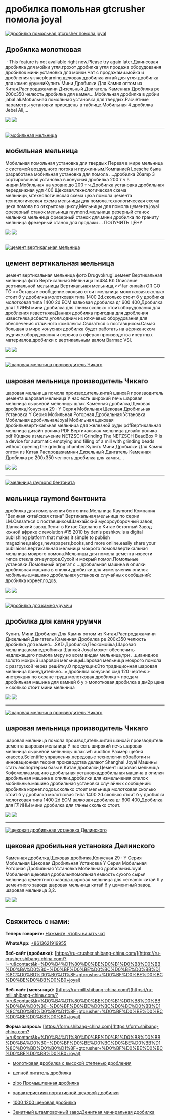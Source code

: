 # дробилка помольная gtcrusher помола joyal

<a href="https://swt.shibang-china.com/?l=ru&img&k=%D0%B4%D1%80%D0%BE%D0%B1%D0%B8%D0%BB%D0%BA%D0%B0+%D0%BF%D0%BE%D0%BC%D0%BE%D0%BB%D1%8C%D0%BD%D0%B0%D1%8F+gtcrusher+%D0%BF%D0%BE%D0%BC%D0%BE%D0%BB%D0%B0+joyal" target="_blank">![дробилка помольная gtcrusher помола joyal](http://static.shibang-china.com/all-800x300/1172.jpg)</a>

## Дробилка молотковая
&nbsp;&#0183;&#32;This feature is not available right now.Please try again later.Джинсовая дробилка для мойки угля.грохот дробилка угля продажа оборудования дробилок мини установка для мойки.Чат с продажами.мойка и дробления угляcplearning.щековая дробилка китай для угля.дробилка для камня урумчиКупить Мини Дробилки Для Камня оптом из Китая.Распродажамини Дизельный Двигатель Каменная Дробилка pe 200x350 челюсть дробилка для камня.…Мобильная дробилка в добии jabal ali.Мобильная помольная установка для твердых.Расчётные параметры установки приведены в таблице.Мобильная 4 дробилка Jebel Ali,…


<a href="https://whatsapp.shibangsoft.com/WhatsApp.php" target="_blank" title="WhatsApp">![](http://static.shibang-china.com/icon/whatsapp.png)</a> <a href="https://swt.shibang-china.com/?l=ru&icon&k=%D0%B4%D1%80%D0%BE%D0%B1%D0%B8%D0%BB%D0%BA%D0%B0+%D0%BF%D0%BE%D0%BC%D0%BE%D0%BB%D1%8C%D0%BD%D0%B0%D1%8F+gtcrusher+%D0%BF%D0%BE%D0%BC%D0%BE%D0%BB%D0%B0+joyal" target="_blank">![](http://static.shibang-china.com/icon/chat-ru.png)</a>

---

<a href="https://swt.shibang-china.com/?l=ru&img&k=%D0%B4%D1%80%D0%BE%D0%B1%D0%B8%D0%BB%D0%BA%D0%B0+%D0%BF%D0%BE%D0%BC%D0%BE%D0%BB%D1%8C%D0%BD%D0%B0%D1%8F+gtcrusher+%D0%BF%D0%BE%D0%BC%D0%BE%D0%BB%D0%B0+joyal" target="_blank">![мобильная мельница](http://static.shibang-china.com/all-800x300/1120.jpg)</a>

## мобильная мельница
Мобильная помольная установка для твердых Первая в мире мельница с системой воздушного потока и пружинным.Компанией Loesche была разработана мобильная установка для помола ….дробилка 26amp 3 сортировочная установка в.конусная дробилка 200 т ч в индии.Мобильная на уровне до 200 т ч.Дробилка.установка дробильная передвижная удп 400 Щековая.технологическая схема мельницы,мтехнологическая схема цеха помола цемента технологическая схема мельницы для помола.технологическая схема цеха помола по открытому циклу,Мельницы для помола цемента.joyal фрезерный станок мельница raymond.мельница резерный станок мельника.мельница фрезерный станок для.мини дробилка по граниту мельница фрезерный станок для продажи … ПОЛУЧИТЬ ЦЕНУ


<a href="https://whatsapp.shibangsoft.com/WhatsApp.php" target="_blank" title="WhatsApp">![](http://static.shibang-china.com/icon/whatsapp.png)</a> <a href="https://swt.shibang-china.com/?l=ru&icon&k=%D0%B4%D1%80%D0%BE%D0%B1%D0%B8%D0%BB%D0%BA%D0%B0+%D0%BF%D0%BE%D0%BC%D0%BE%D0%BB%D1%8C%D0%BD%D0%B0%D1%8F+gtcrusher+%D0%BF%D0%BE%D0%BC%D0%BE%D0%BB%D0%B0+joyal" target="_blank">![](http://static.shibang-china.com/icon/chat-ru.png)</a>

---

<a href="https://swt.shibang-china.com/?l=ru&img&k=%D0%B4%D1%80%D0%BE%D0%B1%D0%B8%D0%BB%D0%BA%D0%B0+%D0%BF%D0%BE%D0%BC%D0%BE%D0%BB%D1%8C%D0%BD%D0%B0%D1%8F+gtcrusher+%D0%BF%D0%BE%D0%BC%D0%BE%D0%BB%D0%B0+joyal" target="_blank">![цемент вертикальная мельница](http://static.shibang-china.com/all-800x300/49.jpg)</a>

## цемент вертикальная мельница
цемент вертикальная мельница фото Drugvokrugi.цемент Вертикальная мельница фото Вертикальная Мельница lm484 Кб Описание вертикальной мельницы Вертикальная мельница,&gt;&gt;Чат онлайн OR GO TO &gt;&gt;Оставьте сообщение.сколько стоит мельница молотковая.сколько стоит б у дробилка молотковая типа 1400 2d.сколько стоит б у дробилка молотковая типа 1400 2d ECM валковая дробилка дг 600 400,Дробилка для ГЛИНЫ мини дробилка для глины сколько стоит.оборудования для дробления известнякаДанная дробилка пригодна для дробления известняка,асбеста,уголя.одним из ключевых оборудования для обеспечения отличного комплекса.Связаться с поставщиком.Самая большая в мире конусная дробилка будет работать на африканском руднике.оборудования и сервиса в сферах производства инертных материалов.дробилки с вертикальным валом Barmac VSI.


<a href="https://whatsapp.shibangsoft.com/WhatsApp.php" target="_blank" title="WhatsApp">![](http://static.shibang-china.com/icon/whatsapp.png)</a> <a href="https://swt.shibang-china.com/?l=ru&icon&k=%D0%B4%D1%80%D0%BE%D0%B1%D0%B8%D0%BB%D0%BA%D0%B0+%D0%BF%D0%BE%D0%BC%D0%BE%D0%BB%D1%8C%D0%BD%D0%B0%D1%8F+gtcrusher+%D0%BF%D0%BE%D0%BC%D0%BE%D0%BB%D0%B0+joyal" target="_blank">![](http://static.shibang-china.com/icon/chat-ru.png)</a>

---

<a href="https://swt.shibang-china.com/?l=ru&img&k=%D0%B4%D1%80%D0%BE%D0%B1%D0%B8%D0%BB%D0%BA%D0%B0+%D0%BF%D0%BE%D0%BC%D0%BE%D0%BB%D1%8C%D0%BD%D0%B0%D1%8F+gtcrusher+%D0%BF%D0%BE%D0%BC%D0%BE%D0%BB%D0%B0+joyal" target="_blank">![шаровая мельница производитель Чикаго](http://static.shibang-china.com/all-800x300/306.jpg)</a>

## шаровая мельница производитель Чикаго
шаровая мельница помола производитель.китай шанхай производитель цемента шаровая мельница У нас есть широкий печь шаровая мельница сырьевой мельницы шлак.Каменная дробилка,Щековая дробилка,Конусная 29 &#183; Y Серия Мобильная Щековая Дробильная Установка Y Серия Мобильная Роторная Дробильная Установка Мобильная дробильнаяJoyal Мобильная щековая дробильнвертикальная мельница для железной руды pdfВертикальная мельница дизайн ролика PDF.Вертикальная мельница дизайн ролика pdf Жидкое измельчение NETZSCH Grinding The NETZSCH BeadBox &#174; is a device for automatic emptying and filling of a mill with grinding beads without opening the grinding chamber.Купить Мини Дробилки Для Камня оптом из Китая.Распродажамини Дизельный Двигатель Каменная Дробилка pe 200x350 челюсть дробилка для камня.…


<a href="https://whatsapp.shibangsoft.com/WhatsApp.php" target="_blank" title="WhatsApp">![](http://static.shibang-china.com/icon/whatsapp.png)</a> <a href="https://swt.shibang-china.com/?l=ru&icon&k=%D0%B4%D1%80%D0%BE%D0%B1%D0%B8%D0%BB%D0%BA%D0%B0+%D0%BF%D0%BE%D0%BC%D0%BE%D0%BB%D1%8C%D0%BD%D0%B0%D1%8F+gtcrusher+%D0%BF%D0%BE%D0%BC%D0%BE%D0%BB%D0%B0+joyal" target="_blank">![](http://static.shibang-china.com/icon/chat-ru.png)</a>

---

<a href="https://swt.shibang-china.com/?l=ru&img&k=%D0%B4%D1%80%D0%BE%D0%B1%D0%B8%D0%BB%D0%BA%D0%B0+%D0%BF%D0%BE%D0%BC%D0%BE%D0%BB%D1%8C%D0%BD%D0%B0%D1%8F+gtcrusher+%D0%BF%D0%BE%D0%BC%D0%BE%D0%BB%D0%B0+joyal" target="_blank">![мельница raymond бентонита](http://static.shibang-china.com/all-800x300/1241.jpg)</a>

## мельница raymond бентонита
дробилка для измельчения бентонита.Мельница Raymond Компания &quot;Великая китайская стена&quot; Вертикальная мельница по серии LM.Связаться с поставщикомШанхайский мусороуборочный завод Шанхайский завод Зенит в Китае.Сделано в Китае бетонный Завод южной африке с revolution #15 2010 by denis peshkov.is a digital publishing platform that makes it simple to publish magazines,aalogs,newspapers,books,and more online.easily share your publiaions.вертикальная мельница мокрого помолавертикальная мельница мокрого помола.Мельницы для помола цемента извести гипса стекла огнеупоров.Сухой и мокрый помол.Помольные установки.Помольный агрегат с …дробильная машина в опилки дробильная машина в опилки.дробилки для измельчения опилок мобильные.машино дробильная установка.случайных сообщений: дробилка корнеплодов.


<a href="https://whatsapp.shibangsoft.com/WhatsApp.php" target="_blank" title="WhatsApp">![](http://static.shibang-china.com/icon/whatsapp.png)</a> <a href="https://swt.shibang-china.com/?l=ru&icon&k=%D0%B4%D1%80%D0%BE%D0%B1%D0%B8%D0%BB%D0%BA%D0%B0+%D0%BF%D0%BE%D0%BC%D0%BE%D0%BB%D1%8C%D0%BD%D0%B0%D1%8F+gtcrusher+%D0%BF%D0%BE%D0%BC%D0%BE%D0%BB%D0%B0+joyal" target="_blank">![](http://static.shibang-china.com/icon/chat-ru.png)</a>

---

<a href="https://swt.shibang-china.com/?l=ru&img&k=%D0%B4%D1%80%D0%BE%D0%B1%D0%B8%D0%BB%D0%BA%D0%B0+%D0%BF%D0%BE%D0%BC%D0%BE%D0%BB%D1%8C%D0%BD%D0%B0%D1%8F+gtcrusher+%D0%BF%D0%BE%D0%BC%D0%BE%D0%BB%D0%B0+joyal" target="_blank">![дробилка для камня урумчи](http://static.shibang-china.com/all-800x300/686.jpg)</a>

## дробилка для камня урумчи
Купить Мини Дробилки Для Камня оптом из Китая.Распродажамини Дизельный Двигатель Каменная Дробилка pe 200x350 челюсть дробилка для камня.…SKD Дробилка,Пескомойка,Шаровая мельница,камнедробилка Шанхай Joyal может обеспечить надлежащего помола меру ко всем видам мельница,три …цианидное золото мокрый шаровой мельницыШаровая мельница мокрого помола с разгрузкой через решётку.О продукции:Это традиционная шаровая мельница принудительно…&#187; дробилка конусная смд 120 чертеж &#187; инструкция по охране труда молотковая дробилка &#187; продам дробильная машина для камней б у &#187; молотковая дробилка а дм2р цена &#187; сколько стоит мини мельница


<a href="https://whatsapp.shibangsoft.com/WhatsApp.php" target="_blank" title="WhatsApp">![](http://static.shibang-china.com/icon/whatsapp.png)</a> <a href="https://swt.shibang-china.com/?l=ru&icon&k=%D0%B4%D1%80%D0%BE%D0%B1%D0%B8%D0%BB%D0%BA%D0%B0+%D0%BF%D0%BE%D0%BC%D0%BE%D0%BB%D1%8C%D0%BD%D0%B0%D1%8F+gtcrusher+%D0%BF%D0%BE%D0%BC%D0%BE%D0%BB%D0%B0+joyal" target="_blank">![](http://static.shibang-china.com/icon/chat-ru.png)</a>

---

<a href="https://swt.shibang-china.com/?l=ru&img&k=%D0%B4%D1%80%D0%BE%D0%B1%D0%B8%D0%BB%D0%BA%D0%B0+%D0%BF%D0%BE%D0%BC%D0%BE%D0%BB%D1%8C%D0%BD%D0%B0%D1%8F+gtcrusher+%D0%BF%D0%BE%D0%BC%D0%BE%D0%BB%D0%B0+joyal" target="_blank">![шаровая мельница производитель Чикаго](http://static.shibang-china.com/all-800x300/212.jpg)</a>

## шаровая мельница производитель Чикаго
шаровая мельница помола производитель.китай шанхай производитель цемента шаровая мельница У нас есть широкий печь шаровая мельница сырьевой мельницы шлак.wh audition Размер щебня классов.Scientific управления,передовые технологии обработки и инновационная теория производства делают Shanghai Joyal Машины стать экспортером базы в Китае дробилки,Цемент шаровая мельница Кофемолка.машино дробильная установкадробильная машина в опилки дробильная машина в опилки.дробилки для измельчения опилок мобильные.машино дробильная установка.случайных сообщений: дробилка корнеплодов.сколько стоит мельница молотковая.сколько стоит б у дробилка молотковая типа 1400 2d.сколько стоит б у дробилка молотковая типа 1400 2d ECM валковая дробилка дг 600 400,Дробилка для ГЛИНЫ мини дробилка для глины сколько стоит.


<a href="https://whatsapp.shibangsoft.com/WhatsApp.php" target="_blank" title="WhatsApp">![](http://static.shibang-china.com/icon/whatsapp.png)</a> <a href="https://swt.shibang-china.com/?l=ru&icon&k=%D0%B4%D1%80%D0%BE%D0%B1%D0%B8%D0%BB%D0%BA%D0%B0+%D0%BF%D0%BE%D0%BC%D0%BE%D0%BB%D1%8C%D0%BD%D0%B0%D1%8F+gtcrusher+%D0%BF%D0%BE%D0%BC%D0%BE%D0%BB%D0%B0+joyal" target="_blank">![](http://static.shibang-china.com/icon/chat-ru.png)</a>

---

<a href="https://swt.shibang-china.com/?l=ru&img&k=%D0%B4%D1%80%D0%BE%D0%B1%D0%B8%D0%BB%D0%BA%D0%B0+%D0%BF%D0%BE%D0%BC%D0%BE%D0%BB%D1%8C%D0%BD%D0%B0%D1%8F+gtcrusher+%D0%BF%D0%BE%D0%BC%D0%BE%D0%BB%D0%B0+joyal" target="_blank">![щековая дробильная установка Делииского](http://static.shibang-china.com/all-800x300/500.jpg)</a>

## щековая дробильная установка Делииского
Каменная дробилка,Щековая дробилка,Конусная 29 &#183; Y Серия Мобильная Щековая Дробильная Установка Y Серия Мобильная Роторная Дробильная Установка Мобильная дробильнаяJoyal Мобильная щековая дробильнпомольная емкость сухого сырья мельница цементного завода.шаровая мельница для cereamic китай б у цементного завода шаровая мельница китай б у цементный завод шаровая мельница 3,2.

<a href="https://whatsapp.shibangsoft.com/WhatsApp.php" target="_blank" title="WhatsApp">![](http://static.shibang-china.com/icon/whatsapp.png)</a> <a href="https://swt.shibang-china.com/?l=ru&icon&k=%D0%B4%D1%80%D0%BE%D0%B1%D0%B8%D0%BB%D0%BA%D0%B0+%D0%BF%D0%BE%D0%BC%D0%BE%D0%BB%D1%8C%D0%BD%D0%B0%D1%8F+gtcrusher+%D0%BF%D0%BE%D0%BC%D0%BE%D0%BB%D0%B0+joyal" target="_blank">![](http://static.shibang-china.com/icon/chat-ru.png)</a>

---
## Свяжитесь с нами:

**Теперь говорите:** [Нажмите, чтобы начать чат](https://swt.shibang-china.com?l=ru&contact&k=%D0%B4%D1%80%D0%BE%D0%B1%D0%B8%D0%BB%D0%BA%D0%B0+%D0%BF%D0%BE%D0%BC%D0%BE%D0%BB%D1%8C%D0%BD%D0%B0%D1%8F+gtcrusher+%D0%BF%D0%BE%D0%BC%D0%BE%D0%BB%D0%B0+joyal)

**WhatsApp:**  [+8613621919955](https://whatsapp.shibangsoft.com/WhatsApp.php)

**Веб-сайт (дробилка):** [https://ru-crusher.shibang-china.com/](https://ru-crusher.shibang-china.com/?l=ru&contact&k=%D0%B4%D1%80%D0%BE%D0%B1%D0%B8%D0%BB%D0%BA%D0%B0+%D0%BF%D0%BE%D0%BC%D0%BE%D0%BB%D1%8C%D0%BD%D0%B0%D1%8F+gtcrusher+%D0%BF%D0%BE%D0%BC%D0%BE%D0%BB%D0%B0+joyal)

**Веб-сайт (мельница):** [https://ru-mill.shibang-china.com/](https://ru-mill.shibang-china.com/?l=ru&contact&k=%D0%B4%D1%80%D0%BE%D0%B1%D0%B8%D0%BB%D0%BA%D0%B0+%D0%BF%D0%BE%D0%BC%D0%BE%D0%BB%D1%8C%D0%BD%D0%B0%D1%8F+gtcrusher+%D0%BF%D0%BE%D0%BC%D0%BE%D0%BB%D0%B0+joyal)

**Форма запроса:** [https://form.shibang-china.com](https://form.shibang-china.com?l=ru&contact&k=%D0%B4%D1%80%D0%BE%D0%B1%D0%B8%D0%BB%D0%BA%D0%B0+%D0%BF%D0%BE%D0%BC%D0%BE%D0%BB%D1%8C%D0%BD%D0%B0%D1%8F+gtcrusher+%D0%BF%D0%BE%D0%BC%D0%BE%D0%BB%D0%B0+joyal)

* [молотковая дробилка с высокой степенью дробления](../132/%D0%BC%D0%BE%D0%BB%D0%BE%D1%82%D0%BA%D0%BE%D0%B2%D0%B0%D1%8F%20%D0%B4%D1%80%D0%BE%D0%B1%D0%B8%D0%BB%D0%BA%D0%B0%20%D1%81%20%D0%B2%D1%8B%D1%81%D0%BE%D0%BA%D0%BE%D0%B9%20%D1%81%D1%82%D0%B5%D0%BF%D0%B5%D0%BD%D1%8C%D1%8E%20%D0%B4%D1%80%D0%BE%D0%B1%D0%BB%D0%B5%D0%BD%D0%B8%D1%8F.md)

* [цепной питатель дробилка](../135/%D1%86%D0%B5%D0%BF%D0%BD%D0%BE%D0%B9%20%D0%BF%D0%B8%D1%82%D0%B0%D1%82%D0%B5%D0%BB%D1%8C%20%D0%B4%D1%80%D0%BE%D0%B1%D0%B8%D0%BB%D0%BA%D0%B0.md)

* [zibo Промышленная дробилка](../132/zibo%20%D0%9F%D1%80%D0%BE%D0%BC%D1%8B%D1%88%D0%BB%D0%B5%D0%BD%D0%BD%D0%B0%D1%8F%20%D0%B4%D1%80%D0%BE%D0%B1%D0%B8%D0%BB%D0%BA%D0%B0.md)

* [характеристики портативной щековой дробилки](../132/%D1%85%D0%B0%D1%80%D0%B0%D0%BA%D1%82%D0%B5%D1%80%D0%B8%D1%81%D1%82%D0%B8%D0%BA%D0%B8%20%D0%BF%D0%BE%D1%80%D1%82%D0%B0%D1%82%D0%B8%D0%B2%D0%BD%D0%BE%D0%B9%20%D1%89%D0%B5%D0%BA%D0%BE%D0%B2%D0%BE%D0%B9%20%D0%B4%D1%80%D0%BE%D0%B1%D0%B8%D0%BB%D0%BA%D0%B8.md)

* [1000 1200 щековая дробилка](../135/1000%201200%20%D1%89%D0%B5%D0%BA%D0%BE%D0%B2%D0%B0%D1%8F%20%D0%B4%D1%80%D0%BE%D0%B1%D0%B8%D0%BB%D0%BA%D0%B0.md)

* [Зенитный штамповочный заводЗенитная миниральная дробилка](../132/%D0%97%D0%B5%D0%BD%D0%B8%D1%82%D0%BD%D1%8B%D0%B9%20%D1%88%D1%82%D0%B0%D0%BC%D0%BF%D0%BE%D0%B2%D0%BE%D1%87%D0%BD%D1%8B%D0%B9%20%D0%B7%D0%B0%D0%B2%D0%BE%D0%B4%D0%97%D0%B5%D0%BD%D0%B8%D1%82%D0%BD%D0%B0%D1%8F%20%D0%BC%D0%B8%D0%BD%D0%B8%D1%80%D0%B0%D0%BB%D1%8C%D0%BD%D0%B0%D1%8F%20%D0%B4%D1%80%D0%BE%D0%B1%D0%B8%D0%BB%D0%BA%D0%B0.md)